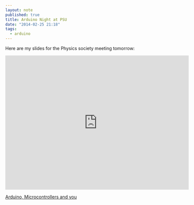 ```yaml
---
layout: note
published: true
title: Arduino Night at PSU
date: "2014-02-25 21:18"
tags: 
  - arduino
---
```


Here are my slides for the Physics society meeting tomorrow:

<div class='flex-video'><iframe src="http://slid.es/bretcomnes/arduino-microcontrollers-and-you/embed" width="576" height="420" scrolling="no" frameborder="0" webkitallowfullscreen mozallowfullscreen allowfullscreen></iframe></div>

[Arduino, Microcontrollers and you](http://slid.es/bretcomnes/arduino-microcontrollers-and-you)

